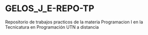 # GELOS_J_E-REPO-TP
Repositorio de trabajos practicos de la materia Programacion I en la Tecnicatura en Programación UTN a distancia
